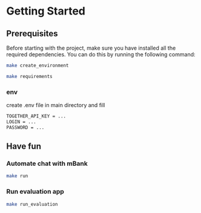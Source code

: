 # Getting Started

## Prerequisites

Before starting with the project, make sure you have installed all the required dependencies. You can do this by running the following command:

```sh
make create_environment
```

```sh
make requirements
```

### env
create .env file in main directory and fill
```bash
TOGETHER_API_KEY = ...
LOGIN = ...
PASSWORD = ... 
```

## Have fun 

### Automate chat with mBank
```sh
make run
```

### Run evaluation app
```sh
make run_evaluation
```

